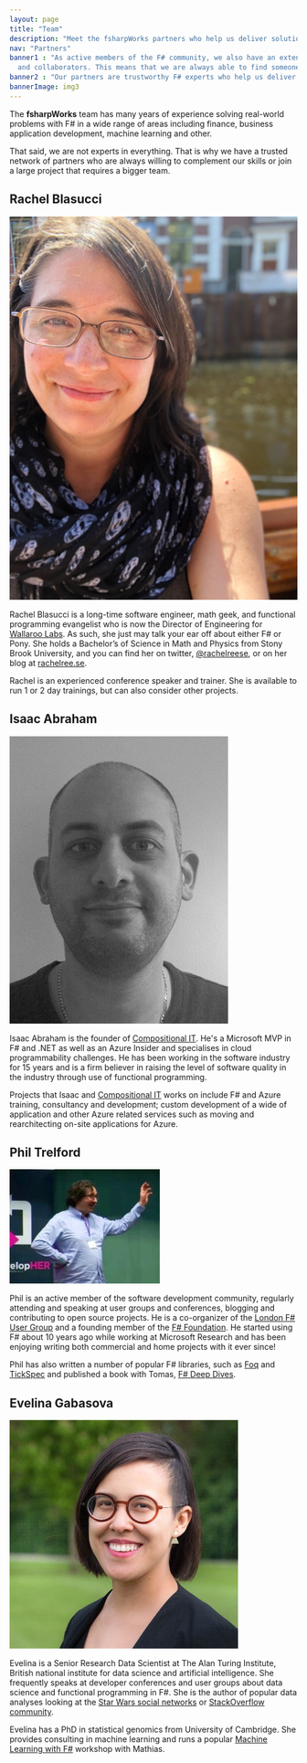 ```yaml
---
layout: page
title: "Team"
description: "Meet the fsharpWorks partners who help us deliver solutions in a wide range of fields"
nav: "Partners"
banner1 : "As active members of the F# community, we also have an extensive network of contacts 
  and collaborators. This means that we are always able to find someone to work with you."
banner2 : "Our partners are trustworthy F# experts who help us deliver solutions in a wide range of business domains."
bannerImage: img3
---
```


<div class="row fw-statement" markdown="1">

The **fsharpWorks** team has many years of experience solving real-world problems with F# in a 
wide range of areas including finance, business application development, machine learning and other.

That said, we are not experts in everything. That is why we have a trusted network of partners who
are always willing to complement our skills or join a large project that requires a bigger team.

</div><div class="fw-team">

<div class="row">
<div class="col-sm-6" markdown="1">

<h2>Rachel Blasucci</h2>
<div class="img-floatbox">
  <img src="images/photos/rachel.jpg" alt="Rachel Blasucci" class="img-thumbnail" />
  <div class="social">
    <a itemprop="sameAs" href="https://twitter.com/rachelreese"><i class="fa fa-twitter fa-lg"></i></a>
    <a itemprop="sameAs" href="https://www.linkedin.com/in/rachelreese/"><i class="fa fa-linkedin fa-lg"></i></a>
    <a itemprop="sameAs" href="https://www.lynda.com/Rachel-Reese/9130755-1.html"><i class="fa fa-video-camera fa-lg"></i></a>
  </div>
</div>

Rachel Blasucci is a long-time software engineer, math geek, and functional programming evangelist 
who is now the Director of Engineering for [Wallaroo Labs](https://www.wallaroolabs.com/). As such, 
she just may talk your ear off about either F# or Pony. She holds a Bachelor’s of Science in Math 
and Physics from Stony Brook University, and you can find her on twitter, [@rachelreese](http://twitter.com/rachelreese), 
or on her blog at [rachelree.se](http://rachelree.se).

Rachel is an experienced conference speaker and trainer. She is available to run 1 or 2 day trainings,
but can also consider other projects.

</div>
<div class="col-sm-6" markdown="1">

<h2>Isaac Abraham</h2>
<div class="img-floatbox">
  <img src="images/photos/isaac.png" alt="Isaac Abraham" class="img-thumbnail" />
  <div class="social">
    <a itemprop="sameAs" href="https://twitter.com/isaac_abraham"><i class="fa fa-twitter fa-lg"></i></a>
    <a itemprop="sameAs" href="https://github.com/isaacabraham"><i class="fa fa-github fa-lg"></i></a>
    <a itemprop="sameAs" href="https://www.linkedin.com/in/isaacabraham/"><i class="fa fa-linkedin fa-lg"></i></a>
  </div>
</div>

Isaac Abraham is the founder of [Compositional IT](https://compositional-it.com). He's a Microsoft MVP in F# and .NET as well as an 
Azure Insider and specialises in cloud programmability challenges. He has been working in the 
software industry for 15 years and is a firm believer in raising the level of software quality in 
the industry through use of functional programming.

Projects that Isaac and [Compositional IT](https://compositional-it.com) works on include F# and Azure training, consultancy and 
development; custom development of a wide of application and other Azure related services such as
moving and rearchitecting on-site applications for Azure.

</div>
<div class="col-sm-6" markdown="1">

<h2>Phil Trelford</h2>
<div class="img-floatbox">
  <img src="images/photos/phil.jpg" alt="Phil Trelford" class="img-thumbnail" />
  <div class="social">
    <a itemprop="sameAs" href="https://twitter.com/ptrelford"><i class="fa fa-twitter fa-lg"></i></a>
    <a itemprop="sameAs" href="https://github.com/ptrelford"><i class="fa fa-github fa-lg"></i></a>
    <a itemprop="sameAs" href="http://stackoverflow.com/users/2012417/phillip-trelford"><i class="fa fa-stack-overflow fa-lg"></i></a>
    <a itemprop="sameAs" href="http://www.slideshare.net/ptrelford"><i class="fa fa-slideshare fa-lg"></i></a>
  </div>
</div>

Phil is an active member of the software development community, regularly attending and speaking at
user groups and conferences, blogging and contributing to open source projects.
He is a co-organizer of the [London F# User Group](http://www.meetup.com/FSharpLondon/)
and a founding member of the [F# Foundation](http://fsharp.org/).
He started using F# about 10 years ago while working at Microsoft Research and has been enjoying
writing both commercial and home projects with it ever since!

Phil has also written a number of popular F# libraries, such as <a href="https://github.com/fsprojects/Foq/">Foq</a>
and <a href="https://github.com/fsprojects/TickSpec">TickSpec</a> and
published a book with Tomas, <a href="http://www.manning.com/petricek2/">F# Deep Dives</a>.

</div>
<div class="col-sm-6" markdown="1">

<h2>Evelina Gabasova</h2>
<div class="img-floatbox">
  <img src="images/photos/evelina.jpg" alt="Evelina Gabasova" class="img-thumbnail" />
  <div class="social">
    <a itemprop="sameAs" href="https://twitter.com/evelgab"><i class="fa fa-twitter fa-lg"></i></a>
    <a itemprop="sameAs" href="https://github.com/evelinag"><i class="fa fa-github fa-lg"></i></a>
    <a itemprop="sameAs" href="https://www.linkedin.com/in/egabasova/"><i class="fa fa-linkedin fa-lg"></i></a>
    <a itemprop="sameAs" href="https://skillsmatter.com/legacy_profile/evelina-gabasova"><i class="fa fa-video fa-lg"></i></a>
  </div>
</div>

Evelina is a Senior Research Data Scientist at The Alan Turing Institute, British national 
institute for data science and artificial intelligence. She frequently speaks at developer 
conferences and user groups about data science and functional programming in F#. She is the
author of popular data analyses looking at the [Star Wars social networks](http://evelinag.com/blog/2016/01-25-social-network-force-awakens/index.html)
or [StackOverflow community](https://vimeo.com/213569205).

Evelina has a PhD in statistical genomics from University of Cambridge. She provides consulting
in machine learning and runs a popular [Machine Learning with F#](workshops/machine-learning.html)
workshop with Mathias.


</div>
</div>


</div>
